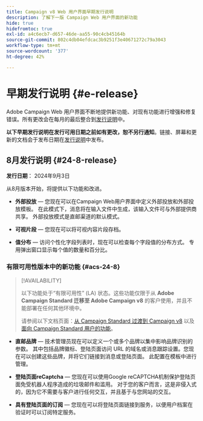 ```yaml
---
title: Campaign v8 Web 用户界面早期发行说明
description: 了解下一版 Campaign Web 用户界面的新功能
hide: true
hidefromtoc: true
exl-id: a4c6ecb7-d657-46de-aa55-90c4cb45164b
source-git-commit: 802c4db04efdcac3b9251f3e40671272c79a3043
workflow-type: tm+mt
source-wordcount: '377'
ht-degree: 42%

---
```


# 早期发行说明 {#e-release}

Adobe Campaign Web 用户界面不断地提供新功能、对现有功能进行增强和修复错误。所有更改会在每月的最后整合到[发行说明](release-notes.md)中。

**以下早期发行说明在发行可用日期之前如有更改，恕不另行通知**。链接、屏幕和更新的文档会于发布日期在[发行说明](release-notes.md)中发布。

## 8月发行说明 {#24-8-release}

**发行日期**： 2024年9月3日

从8月版本开始，将提供以下功能和改进。

* **外部投放** — 您现在可以在Campaign Web用户界面中定义外部投放和外部投放模板。 在此模式下，消息将在输入文件中生成，该输入文件可与外部提供商共享。 外部投放模式是直邮渠道的默认模式。

* **可视片段** — 您现在可以将可视内容片段存档。

* **值分布** — 访问个性化字段列表时，现在可以检查每个字段值的分布方式。 专用弹出窗口显示每个值的数量和百分比。

### 有限可用性版本中的新功能 {#acs-24-8}

>[!AVAILABILITY]
>
>以下功能处于“有限可用性” (LA) 状态。这些功能仅限于从 **Adobe Campaign Standard 迁移至 Adobe Campaign v8** 的客户使用，并且不能部署在任何其他环境中。
>
>请参阅以下文档页面：[从 Campaign Standard 过渡到 Campaign v8](../rn/acs-migration.md) 以及[面向 Campaign Standard 用户的功能](https://experienceleague.adobe.com/docs/experience-cloud/campaign/campaign-standard-migration-home.html?lang=zh-hans)。

* **直邮品牌** — 技术管理员现在可以定义一个或多个品牌以集中影响品牌识别的参数。 其中包括品牌徽标、登陆页面访问 URL 的域名或消息跟踪设置。您现在可以创建这些品牌，并将它们链接到消息或登陆页面。 此配置在模板中进行管理。

* **登陆页面reCaptcha** — 您现在可以使用Google reCAPTCHA机制保护登陆页面免受机器人程序造成的垃圾邮件和滥用。 对于您的客户而言，这是非侵入式的，因为它不需要与客户进行任何交互，并且基于与您网站的交互。

* **具有登陆页面的订阅** — 您现在可以将登陆页面链接到服务，以便用户档案在验证时可以订阅特定服务。



